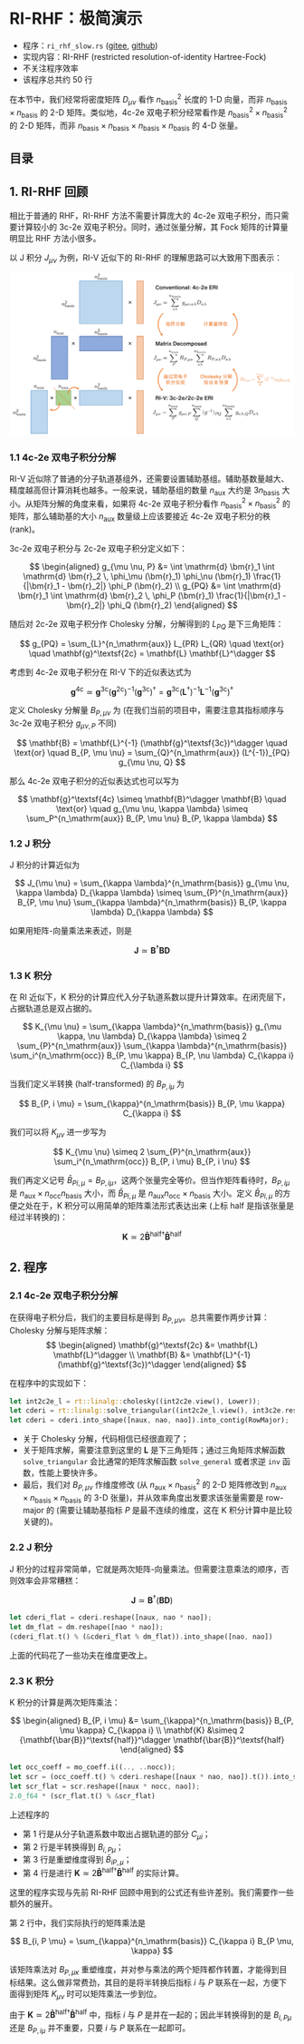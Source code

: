# RI-RHF：极简演示

- 程序：`ri_rhf_slow.rs` ([gitee](https://gitee.com/restgroup/showcase-workshop-rstsr-ricc/blob/master/src/ri_rhf_slow.rs), [github](https://github.com/RESTGroup/showcase-workshop-rstsr-ricc/blob/master/src/ri_rhf_slow.rs))
- 实现内容：RI-RHF (restricted resolution-of-identity Hartree-Fock)
- 不关注程序效率
- 该程序总共约 50 行

在本节中，我们经常将密度矩阵 $D_{\mu \nu}$ 看作 $n_\mathrm{basis}^2$ 长度的 1-D 向量，而非 $n_\mathrm{basis} \times n_\mathrm{basis}$ 的 2-D 矩阵。类似地，4c-2e 双电子积分经常看作是 $n_\mathrm{basis}^2 \times n_\mathrm{basis}^2$ 的 2-D 矩阵，而非 $n_\mathrm{basis} \times n_\mathrm{basis} \times n_\mathrm{basis} \times n_\mathrm{basis}$ 的 4-D 张量。

## 目录

<!-- toc -->

## 1. RI-RHF 回顾

相比于普通的 RHF，RI-RHF 方法不需要计算庞大的 4c-2e 双电子积分，而只需要计算较小的 3c-2e 双电子积分。同时，通过张量分解，其 Fock 矩阵的计算量明显比 RHF 方法小很多。

以 J 积分 $J_{\mu \nu}$ 为例，RI-V 近似下的 RI-RHF 的理解思路可以大致用下图表示：

![RI-RHFJ 积分图示](assets/ri-j-demo.png)

### 1.1 4c-2e 双电子积分分解

RI-V 近似除了普通的分子轨道基组外，还需要设置辅助基组。辅助基数量越大、精度越高但计算消耗也越多。一般来说，辅助基组的数量 $n_\mathrm{aux}$ 大约是 $3 n_\mathrm{basis}$ 大小。从矩阵分解的角度来看，如果将 4c-2e 双电子积分看作 $n_\mathrm{basis}^2 \times n_\mathrm{basis}^2$ 的矩阵，那么辅助基的大小 $n_\mathrm{aux}$ 数量级上应该要接近 4c-2e 双电子积分的秩 (rank)。

3c-2e 双电子积分与 2c-2e 双电子积分定义如下：

$$
\begin{aligned}
g_{\mu \nu, P} &= \int \mathrm{d} \bm{r}_1 \int \mathrm{d} \bm{r}_2 \, \phi_\mu (\bm{r}_1) \phi_\nu (\bm{r}_1) \frac{1}{|\bm{r}_1 - \bm{r}_2|} \phi_P (\bm{r}_2) \\
g_{PQ} &= \int \mathrm{d} \bm{r}_1 \int \mathrm{d} \bm{r}_2 \, \phi_P (\bm{r}_1) \frac{1}{|\bm{r}_1 - \bm{r}_2|} \phi_Q (\bm{r}_2)
\end{aligned}
$$

随后对 2c-2e 双电子积分作 Cholesky 分解，分解得到的 $L_{PQ}$ 是下三角矩阵：

$$
g_{PQ} = \sum_{L}^{n_\mathrm{aux}} L_{PR} L_{QR} \quad \text{or} \quad \mathbf{g}^\textsf{2c} = \mathbf{L} \mathbf{L}^\dagger
$$

考虑到 4c-2e 双电子积分在 RI-V 下的近似表达式为

$$
\mathbf{g}^\textsf{4c} \simeq \mathbf{g}^\textsf{3c} (\mathbf{g}^\textsf{2c})^{-1} (\mathbf{g}^\textsf{3c})^\dagger = \mathbf{g}^\textsf{3c} (\mathbf{L}^\dagger)^{-1} \mathbf{L}^{-1} (\mathbf{g}^\textsf{3c})^\dagger
$$

定义 Cholesky 分解量 $B_{P, \mu \nu}$ 为 (在我们当前的项目中，需要注意其指标顺序与 3c-2e 双电子积分 $g_{\mu \nu, P}$ 不同)

$$
\mathbf{B} = \mathbf{L}^{-1} (\mathbf{g}^\textsf{3c})^\dagger \quad \text{or} \quad B_{P, \mu \nu} = \sum_{Q}^{n_\mathrm{aux}} (L^{-1})_{PQ} g_{\mu \nu, Q}
$$

那么 4c-2e 双电子积分的近似表达式也可以写为

$$
\mathbf{g}^\textsf{4c} \simeq \mathbf{B}^\dagger \mathbf{B} \quad \text{or} \quad g_{\mu \nu, \kappa \lambda} \simeq \sum_P^{n_\mathrm{aux}} B_{P, \mu \nu} B_{P, \kappa \lambda}
$$

### 1.2 J 积分

J 积分的计算近似为

$$
J_{\mu \nu} = \sum_{\kappa \lambda}^{n_\mathrm{basis}} g_{\mu \nu, \kappa \lambda} D_{\kappa \lambda} \simeq \sum_{P}^{n_\mathrm{aux}} B_{P, \mu \nu} \sum_{\kappa \lambda}^{n_\mathrm{basis}} B_{P, \kappa \lambda} D_{\kappa \lambda}
$$

如果用矩阵-向量乘法来表述，则是

$$
\mathbf{J} \simeq \mathbf{B}^\dagger \mathbf{B} \mathbf{D}
$$

### 1.3 K 积分

在 RI 近似下，K 积分的计算应代入分子轨道系数以提升计算效率。在闭壳层下，占据轨道总是双占据的。

$$
K_{\mu \nu}
= \sum_{\kappa \lambda}^{n_\mathrm{basis}} g_{\mu \kappa, \nu \lambda} D_{\kappa \lambda}
\simeq 2 \sum_{P}^{n_\mathrm{aux}} \sum_{\kappa \lambda}^{n_\mathrm{basis}} \sum_i^{n_\mathrm{occ}} B_{P, \mu \kappa} B_{P, \nu \lambda} C_{\kappa i} C_{\lambda i}
$$

当我们定义半转换 (half-transformed) 的 $B_{P, i \mu}$ 为

$$
B_{P, i \mu} = \sum_{\kappa}^{n_\mathrm{basis}} B_{P, \mu \kappa} C_{\kappa i}
$$

我们可以将 $K_{\mu \nu}$ 进一步写为

$$
K_{\mu \nu} \simeq 2 \sum_{P}^{n_\mathrm{aux}} \sum_i^{n_\mathrm{occ}} B_{P, i \mu} B_{P, i \nu}
$$

我们再定义记号 $\bar{B}_{P i, \mu} = B_{P, i \mu}$，这两个张量完全等价。但当作矩阵看待时，$B_{P, i \mu}$ 是 $n_\mathrm{aux} \times n_\mathrm{occ} n_\mathrm{basis}$ 大小，而 $\bar{B}_{P i, \mu}$ 是 $n_\mathrm{aux} n_\mathrm{occ} \times n_\mathrm{basis}$ 大小。定义 $\bar{B}_{P i, \mu}$ 的方便之处在于，K 积分可以用简单的矩阵乘法形式表达出来 (上标 half 是指该张量是经过半转换的)：

$$
\mathbf{K} \simeq 2 {\mathbf{\bar{B}}^\textsf{half}}^\dagger \mathbf{\bar{B}}^\textsf{half}
$$

## 2. 程序

### 2.1 4c-2e 双电子积分分解

在获得电子积分后，我们的主要目标是得到 $B_{P, \mu \nu}$。总共需要作两步计算：Cholesky 分解与矩阵求解：
$$
\begin{aligned}
\mathbf{g}^\textsf{2c} &= \mathbf{L} \mathbf{L}^\dagger \\
\mathbf{B} &= \mathbf{L}^{-1} (\mathbf{g}^\textsf{3c})^\dagger
\end{aligned}
$$

在程序中的实现如下：
```rust
let int2c2e_l = rt::linalg::cholesky((int2c2e.view(), Lower));
let cderi = rt::linalg::solve_triangular((int2c2e_l.view(), int3c2e.reshape([nao * nao, naux]).t(), Lower));
let cderi = cderi.into_shape([naux, nao, nao]).into_contig(RowMajor);
```

- 关于 Cholesky 分解，代码相信已经很直观了；
- 关于矩阵求解，需要注意到这里的 $\mathbf{L}$ 是下三角矩阵；通过三角矩阵求解函数 `solve_triangular` 会比通常的矩阵求解函数 `solve_general` 或者求逆 `inv` 函数，性能上要快许多。
- 最后，我们对 $B_{P, \mu \nu}$ 作维度修改 (从 $n_\mathrm{aux} \times n_\mathrm{basis}^2$ 的 2-D 矩阵修改到 $n_\mathrm{aux} \times n_\mathrm{basis} \times n_\mathrm{basis}$ 的 3-D 张量)，并从效率角度出发要求该张量需要是 row-major 的 (需要让辅助基指标 $P$ 是最不连续的维度，这在 K 积分计算中是比较关键的)。

### 2.2 J 积分

J 积分的过程非常简单，它就是两次矩阵-向量乘法。但需要注意乘法的顺序，否则效率会非常糟糕：

$$
\mathbf{J} \simeq \mathbf{B}^\dagger (\mathbf{B} \mathbf{D})
$$

```rust
let cderi_flat = cderi.reshape([naux, nao * nao]);
let dm_flat = dm.reshape([nao * nao]);
(cderi_flat.t() % (&cderi_flat % dm_flat)).into_shape([nao, nao])
```
上面的代码花了一些功夫在维度更改上。

### 2.3 K 积分

K 积分的计算是两次矩阵乘法：

$$
\begin{aligned}
B_{P, i \mu} &= \sum_{\kappa}^{n_\mathrm{basis}} B_{P, \mu \kappa} C_{\kappa i} \\
\mathbf{K} &\simeq 2 {\mathbf{\bar{B}}^\textsf{half}}^\dagger \mathbf{\bar{B}}^\textsf{half}
\end{aligned}
$$

```rust
let occ_coeff = mo_coeff.i((.., ..nocc));
let scr = (occ_coeff.t() % cderi.reshape([naux * nao, nao]).t()).into_shape([nocc, naux, nao]);
let scr_flat = scr.reshape([naux * nocc, nao]);
2.0_f64 * (scr_flat.t() % &scr_flat)
```

上述程序的
- 第 1 行是从分子轨道系数中取出占据轨道的部分 $C_{\mu i}$；
- 第 2 行是半转换得到 $B_{i, P \mu}$；
- 第 3 行是重塑维度得到 $\bar{B}_{i P, \mu}$；
- 第 4 行是进行 $\mathbf{K} \simeq 2 {\mathbf{\bar{B}}^\textsf{half}}^\dagger \mathbf{\bar{B}}^\textsf{half}$ 的实际计算。

这里的程序实现与先前 RI-RHF 回顾中用到的公式还有些许差别。我们需要作一些额外的展开。

第 2 行中，我们实际执行的矩阵乘法是

$$
B_{i, P \mu} = \sum_{\kappa}^{n_\mathrm{basis}} C_{\kappa i} B_{P \mu, \kappa}
$$

该矩阵乘法对 $B_{P, \mu \kappa}$ 重塑维度，并对参与乘法的两个矩阵都作转置，才能得到目标结果。这么做非常费劲，其目的是将半转换后指标 $i$ 与 $P$ 联系在一起，方便下面得到矩阵 $K_{\mu \nu}$ 时可以矩阵乘法一步到位。

由于 $\mathbf{K} \simeq 2 {\mathbf{\bar{B}}^\textsf{half}}^\dagger \mathbf{\bar{B}}^\textsf{half}$ 中，指标 $i$ 与 $P$ 是并在一起的；因此半转换得到的是 $B_{i, P \mu}$ 还是 $B_{P, i \mu}$ 并不重要，只要 $i$ 与 $P$ 联系在一起即可。
